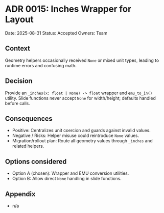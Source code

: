 # ADR 0015: Inches Wrapper for Layout
Date: 2025-08-31
Status: Accepted
Owners: Team

## Context
Geometry helpers occasionally received `None` or mixed unit types, leading to runtime errors and confusing math.

## Decision
Provide an `_inches(x: float | None) -> float` wrapper and `emu_to_in()` utility. Slide functions never accept `None` for width/height; defaults handled before calls.

## Consequences
- Positive: Centralizes unit coercion and guards against invalid values.
- Negative / Risks: Helper misuse could reintroduce `None` values.
- Migration/rollout plan: Route all geometry values through `_inches` and related helpers.

## Options considered
- Option A (chosen): Wrapper and EMU conversion utilities.
- Option B: Allow direct `None` handling in slide functions.

## Appendix
- n/a
